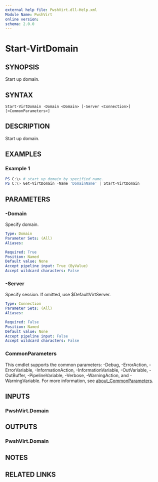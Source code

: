 ```yaml
---
external help file: PwshVirt.dll-Help.xml
Module Name: PwshVirt
online version:
schema: 2.0.0
---
```


# Start-VirtDomain

## SYNOPSIS
Start up domain.

## SYNTAX

```
Start-VirtDomain -Domain <Domain> [-Server <Connection>] [<CommonParameters>]
```

## DESCRIPTION
Start up domain.

## EXAMPLES

### Example 1
```powershell
PS C:\> # start up domain by specified name.
PS C:\> Get-VirtDomain -Name 'DomainName' | Start-VirtDomain
```

## PARAMETERS

### -Domain
Specify domain.

```yaml
Type: Domain
Parameter Sets: (All)
Aliases:

Required: True
Position: Named
Default value: None
Accept pipeline input: True (ByValue)
Accept wildcard characters: False
```

### -Server
Specify session.
If omitted, use $DefaultVirtServer.

```yaml
Type: Connection
Parameter Sets: (All)
Aliases:

Required: False
Position: Named
Default value: None
Accept pipeline input: False
Accept wildcard characters: False
```

### CommonParameters
This cmdlet supports the common parameters: -Debug, -ErrorAction, -ErrorVariable, -InformationAction, -InformationVariable, -OutVariable, -OutBuffer, -PipelineVariable, -Verbose, -WarningAction, and -WarningVariable. For more information, see [about_CommonParameters](http://go.microsoft.com/fwlink/?LinkID=113216).

## INPUTS

### PwshVirt.Domain
## OUTPUTS

### PwshVirt.Domain
## NOTES

## RELATED LINKS
